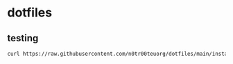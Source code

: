 # dotfiles
## testing
```bash
curl https://raw.githubusercontent.com/n0tr00teuorg/dotfiles/main/install | sh
```
